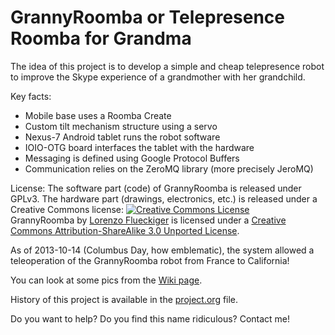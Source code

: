 GrannyRoomba or Telepresence Roomba for Grandma
===============================================

The idea of this project is to develop a simple and cheap telepresence robot to improve the Skype experience of a grandmother with her grandchild.

Key facts:
  - Mobile base uses a Roomba Create
  - Custom tilt mechanism structure using a servo
  - Nexus-7 Android tablet runs the robot software
  - IOIO-OTG board interfaces the tablet with the hardware
  - Messaging is defined using Google Protocol Buffers
  - Communication relies on the ZeroMQ library (more precisely JeroMQ)

License:
    The software part (code) of GrannyRoomba is released under GPLv3.
    The hardware part (drawings, electronics, etc.) is released under a
    Creative Commons license:
    <a rel="license"
    href="http://creativecommons.org/licenses/by-sa/3.0/deed.en_US"><img
    alt="Creative Commons License" style="border-width:0"
    src="http://i.creativecommons.org/l/by-sa/3.0/80x15.png" /></a><br
    /><span xmlns:dct="http://purl.org/dc/terms/"
    property="dct:title">GrannyRoomba</span> by <a
    xmlns:cc="http://creativecommons.org/ns#"
    href="https://github.com/flupes/GrannyRoomba"
    property="cc:attributionName" rel="cc:attributionURL">Lorenzo
    Flueckiger</a> is licensed under a <a rel="license"
    href="http://creativecommons.org/licenses/by-sa/3.0/deed.en_US">Creative
    Commons Attribution-ShareAlike 3.0 Unported License</a>.


As of 2013-10-14 (Columbus Day, how emblematic), the system allowed a teleoperation of the GrannyRoomba robot from France to California!

You can look at some pics from the [Wiki page](https://github.com/flupes/GrannyRoomba/wiki/GrannyRoomba-Wiki-Home).

History of this project is available in the [project.org](https://github.com/flupes/GrannyRoomba/blob/master/project.org) file.

Do you want to help? Do you find this name ridiculous? Contact me!


